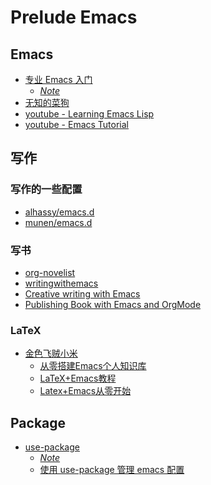 # Prelude Emacs

## Emacs
- [专业 Emacs 入门](https://zhuanlan.zhihu.com/p/385214753) 
	- *[Note](notes/20231224001.md)*
- [无知的菜狗](https://space.bilibili.com/1281376)
- [youtube - Learning Emacs Lisp](https://www.youtube.com/watch?v=RQK_DaaX34Q&list=PLEoMzSkcN8oPQtn7FQEF3D7sroZbXuPZ7)
- [youtube - Emacs Tutorial](https://www.youtube.com/watch?v=d6iY_1aMzeg&list=PLX2044Ew-UVVv31a0-Qn3dA6Sd_-NyA1n)

## 写作
### 写作的一些配置
- [alhassy/emacs.d](https://github.com/alhassy/emacs.d)
- [munen/emacs.d](https://github.com/munen/emacs.d)
### 写书
- [org-novelist](https://github.com/sympodius/org-novelist)
- [writingwithemacs](https://github.com/thinkhuman/writingwithemacs)
- [Creative writing with Emacs](https://jacmoes.wordpress.com/2019/09/24/creative-writing-with-emacs/)
- [Publishing Book with Emacs and OrgMode](https://arunmani.in/articles/publishing-book-emacs/)


### LaTeX
- [金色飞贼小米](https://space.bilibili.com/314984514/channel/series)
	- [从零搭建Emacs个人知识库](https://www.bilibili.com/video/BV1Tc411s7Tu)
	- [LaTeX+Emacs教程](https://www.bilibili.com/video/BV17W411k7w2)
	- [Latex+Emacs从零开始](https://www.bilibili.com/video/BV1kb41137Z4/)

## Package
- [use-package](https://github.com/jwiegley/use-package)
	- *[Note](notes/20231225001.md)*
	- [使用 use-package 管理 emacs 配置](https://zhuanlan.zhihu.com/p/653837521)
